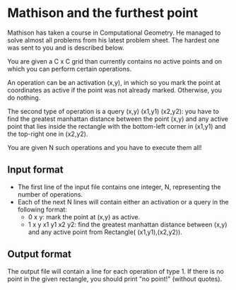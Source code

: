 # Mathison and the furthest point

Mathison has taken a course in Computational Geometry. He managed to solve almost all problems from his latest problem sheet. The hardest one was sent to you and is described below.

You are given a C x C grid than currently contains no active points and on which you can perform certain operations.

An operation can be an activation (x,y), in which so you mark the point at coordinates as active if the point was not already marked. Otherwise, you do nothing.

The second type of operation is a query (x,y) (x1,y1) (x2,y2): you have to find the greatest manhattan distance between the point (x,y) and any active point that lies inside the rectangle with the bottom-left corner in (x1,y1) and the top-right one in (x2,y2).

You are given N such operations and you have to execute them all!

## Input format

- The first line of the input file contains one integer, N, representing the number of operations.
- Each of the next N lines will contain either an activation or a query in the following format:
  - 0 x y: mark the point at (x,y) as active.
  - 1 x y x1 y1 x2 y2: find the greatest manhattan distance between (x,y) and any active point from Rectangle( (x1,y1),(x2,y2)).

## Output format

The output file will contain a line for each operation of type 1. If there is no point in the given rectangle, you should print "no point!" (without quotes).
